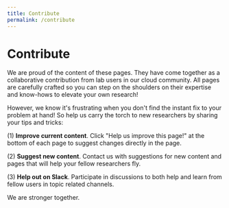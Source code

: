 ```yaml
---
title: Contribute
permalink: /contribute
---
```


# Contribute

We are proud of the content of these pages. They have come together as a collaborative contribution from lab users in our cloud community. All pages are carefully crafted so you can step on the shoulders on their expertise and know-hows to elevate your own research!

However, we know it's frustrating when you don't find the instant fix to your problem at hand! So help us carry the torch to new researchers by sharing your tips and tricks:

(1) **Improve current content**. Click "Help us improve this page!" at the bottom of each page to suggest changes directly in the page.

(2) **Suggest new content**. Contact us with suggestions for new content and pages that will help your fellow researchers fly.

(3) **Help out on Slack**. Participate in discussions to both help and learn from fellow users in topic related channels.

We are stronger together.
